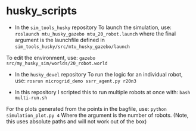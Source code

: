 # husky_scripts

- In the `sim_tools_husky` repository
To launch the simulation, use:
```roslaunch mtu_husky_gazebo mtu_20_robot.launch```
where the final argument is the launchfile defined in `sim_tools_husky/src/mtu_husky_gazebo/launch`

To edit the environment, use:
```gazebo src/my_husky_sim/worlds/20_robot.world```

- In the `husky_devel` repository
To run the logic for an individual robot, use:
```rosrun microgrid_demo ssrr_agent.py r20n3```

- In this repository
I scripted this to run multiple robots at once with:
```bash multi-run.sh```

For the plots generated from the points in the bagfile, use:
```python simulation_plot.py 4```
Where the argument is the number of robots. (Note, this uses absolute paths and will not work out of the box)